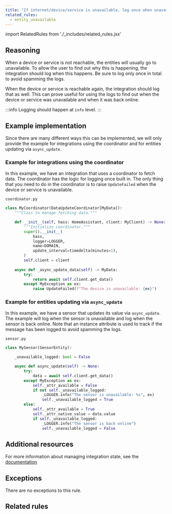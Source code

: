 ```yaml
---
title: "If internet/device/service is unavailable, log once when unavailable and once when back connected (IQS009)"
related_rules:
  - entity_unavailable
---
```

import RelatedRules from './_includes/related_rules.jsx'

## Reasoning

When a device or service is not reachable, the entities will usually go to unavailable.
To allow the user to find out why this is happening, the integration should log when this happens.
Be sure to log only once in total to avoid spamming the logs.

When the device or service is reachable again, the integration should log that as well.
This can prove useful for using the logs to find out when the device or service was unavailable and when it was back online.

:::info
Logging should happen at `info` level.
:::

## Example implementation

Since there are many different ways this can be implemented, we will only provide the example for integrations using the coordinator and for entities updating via `async_update`.

### Example for integrations using the coordinator

In this example, we have an integration that uses a coordinator to fetch data.
The coordinator has the logic for logging once built in.
The only thing that you need to do in the coordinator is to raise `UpdateFailed` when the device or service is unavailable.

`coordinator.py`
```python {18} showLineNumbers
class MyCoordinator(DataUpdateCoordinator[MyData]):
    """Class to manage fetching data."""

    def __init__(self, hass: HomeAssistant, client: MyClient) -> None:
        """Initialize coordinator."""
        super().__init__(
            hass,
            logger=LOGGER,
            name=DOMAIN,
            update_interval=timedelta(minutes=1),
        )
        self.client = client
    
    async def _async_update_data(self) -> MyData:
        try:
            return await self.client.get_data()
        except MyException as ex:
            raise UpdateFailed(f"The device is unavailable: {ex}")
```

### Example for entities updating via `async_update`

In this example, we have a sensor that updates its value via `async_update`.
The example will log when the sensor is unavailable and log when the sensor is back online.
Note that an instance attribute is used to track if the message has been logged to avoid spamming the logs.

`sensor.py`
```python {10-12,16-18} showLineNumbers
class MySensor(SensorEntity):

    _unavailable_logged: bool = False

    async def async_update(self) -> None:
        try:
            data = await self.client.get_data()
        except MyException as ex:
            self._attr_available = False
            if not self._unavailable_logged:
                _LOGGER.info("The sensor is unavailable: %s", ex)
                self._unavailable_logged = True
        else:
            self._attr_available = True
            self._attr_native_value = data.value
            if self._unavailable_logged:
                _LOGGER.info("The sensor is back online")
                self._unavailable_logged = False
```

## Additional resources

For more information about managing integration state, see the [documentation](../../../integration_fetching_data)

## Exceptions

There are no exceptions to this rule.

## Related rules

<RelatedRules relatedRules={frontMatter.related_rules}></RelatedRules>
